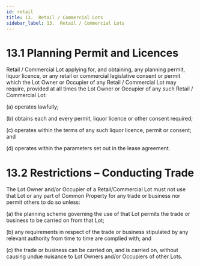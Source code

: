 ```yaml
---
id: retail
title: 13.	Retail / Commercial Lots
sidebar_label: 13.	Retail / Commercial Lots
---
```


# 13.1	Planning Permit and Licences
Retail / Commercial Lot applying for, and obtaining, any planning permit, liquor licence, or any retail or commercial legislative consent or permit which the Lot Owner or Occupier of any Retail / Commercial Lot may require, provided at all times the Lot Owner or Occupier of any such Retail / Commercial Lot:

(a)	operates lawfully;

(b)	obtains each and every permit, liquor licence or other consent required;

(c)	operates within the terms of any such liquor licence, permit or consent; and

(d)	operates within the parameters set out in the lease agreement.

# 13.2	Restrictions – Conducting Trade
The Lot Owner and/or Occupier of a Retail/Commercial Lot must not use that Lot or any part of Common Property for any trade or business nor permit others to do so unless:

(a)	the planning scheme governing the use of that Lot permits the trade or business to be carried on from that Lot;

(b)	any requirements in respect of the trade or business stipulated by any relevant authority from time to time are complied with; and

(c)	the trade or business can be carried on, and is carried on, without causing undue nuisance to Lot Owners and/or Occupiers of other Lots.